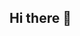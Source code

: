 ## Hi there 👋

<!--
**Kbaquer/KBaquer** is a ✨ _special_ ✨ repository because its `README.md` (this file) appears on your GitHub profile.

Here are some ideas to get you started:

- 🔭 estou trabalhando em um site para estudantes brasileiros que desejam aprimorar estudos dentro e fora do Brasil.
-parceiros: Tamires P.B, Leonardo Manoel C.F e Nicolas O.P
- 🌱 atualmente, meu estudos estão sendo direcionados ao aprimoramento do meu ingles
- 👯 além de trabalhar com sites, procuro colaborar com o mundo cinematografico 
- 🤔 estou procurando ideias de estudantes de todo o mundo para expandir os horizontes do nosso site.
- 💬 quando não estou trabalhando, adoro comentar sobre filmes e cinema.
- 📫 disposta a novas ideais
- 😄 pronomes: ela/dela
- ⚡ Fun fact: sou leitora e Cinéfila.
-->
